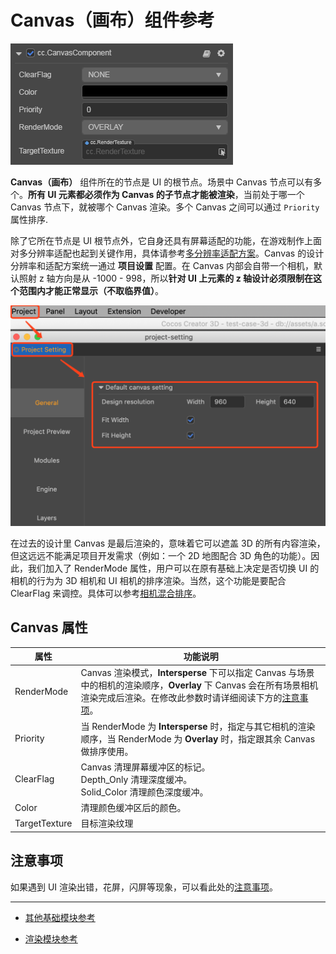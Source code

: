 # Canvas（画布）组件参考

![](canvas/canvas.png)

**Canvas（画布）** 组件所在的节点是 UI 的根节点。场景中 Canvas 节点可以有多个。**所有 UI 元素都必须作为 Canvas 的子节点才能被渲染**，当前处于哪一个 Canvas 节点下，就被哪个 Canvas 渲染。多个 Canvas 之间可以通过 `Priority` 属性排序.

除了它所在节点是 UI 根节点外，它自身还具有屏幕适配的功能，在游戏制作上面对多分辨率适配也起到关键作用，具体请参考[多分辨率适配方案](../engine/multi-resolution.md)。Canvas 的设计分辨率和适配方案统一通过 **项目设置** 配置。在 Canvas 内部会自带一个相机，默认照射 z 轴方向是从 -1000 - 998，所以**针对 UI 上元素的 z 轴设计必须限制在这个范围内才能正常显示（不取临界值）**。

![](canvas/design-resolution.png)

在过去的设计里 Canvas 是最后渲染的，意味着它可以遮盖 3D 的所有内容渲染，但这远远不能满足项目开发需求（例如：一个 2D 地图配合 3D 角色的功能）。因此，我们加入了 RenderMode 属性，用户可以在原有基础上决定是否切换 UI 的相机的行为为 3D 相机和 UI 相机的排序渲染。当然，这个功能是要配合 ClearFlag 来调控。具体可以参考[相机混合排序](../engine/priority.md#2.-相机混合排序)。

## Canvas 属性

| 属性           | 功能说明                                                 |
| -------------- | -----------                                            |
| RenderMode    | Canvas 渲染模式，**Intersperse** 下可以指定 Canvas 与场景中的相机的渲染顺序，**Overlay** 下 Canvas 会在所有场景相机渲染完成后渲染。在修改此参数时请详细阅读下方的[注意事项](#注意事项)。
| Priority       | 当 RenderMode 为 **Intersperse** 时，指定与其它相机的渲染顺序，当 RenderMode 为 **Overlay** 时，指定跟其余 Canvas 做排序使用。
| ClearFlag     | Canvas 清理屏幕缓冲区的标记。<br>Depth_Only 清理深度缓冲。<br>Solid_Color 清理颜色深度缓冲。
| Color     | 清理颜色缓冲区后的颜色。
| TargetTexture | 目标渲染纹理

## 注意事项

如果遇到 UI 渲染出错，花屏，闪屏等现象，可以看此处的[注意事项](../engine/priority.md#注意事项)。

---

- [其他基础模块参考](base-component.md)

- [渲染模块参考](render-component.md)
